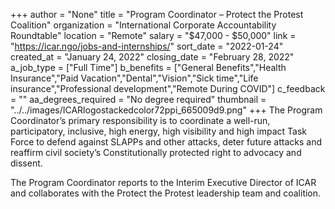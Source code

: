 +++
author = "None"
title = "Program Coordinator – Protect the Protest Coalition"
organization = "International Corporate Accountability Roundtable"
location = "Remote"
salary = "$47,000 - $50,000"
link = "https://icar.ngo/jobs-and-internships/"
sort_date = "2022-01-24"
created_at = "January 24, 2022"
closing_date = "February 28, 2022"
a_job_type = ["Full Time"]
b_benefits = ["General Benefits","Health Insurance","Paid Vacation","Dental","Vision","Sick time","Life insurance","Professional development","Remote During COVID"]
c_feedback = ""
aa_degrees_required = "No degree required"
thumbnail = "../../images/ICARlogostackedcolor72ppi_665009d9.png"
+++
The Program Coordinator’s primary responsibility is to coordinate a well-run, participatory, inclusive, high energy, high visibility and high impact Task Force to defend against SLAPPs and other attacks, deter future attacks and reaffirm civil society’s Constitutionally protected right to advocacy and dissent.

The Program Coordinator reports to the Interim Executive Director of ICAR and collaborates with the Protect the Protest leadership team and coalition.